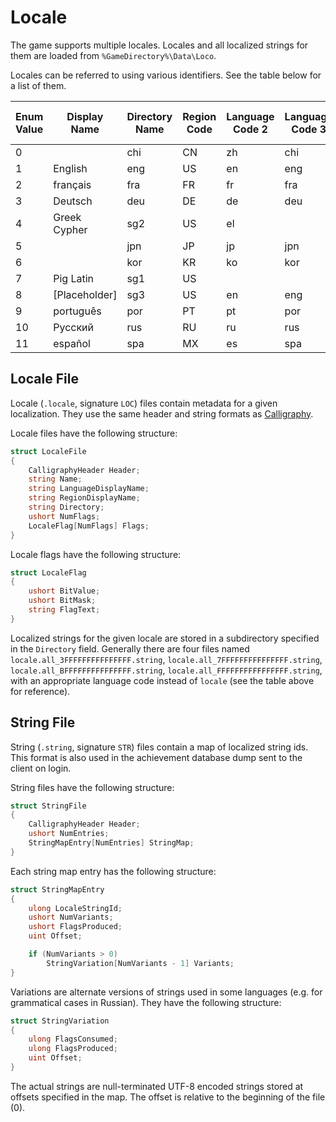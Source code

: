 # Locale

The game supports multiple locales. Locales and all localized strings for them are loaded from `%GameDirectory%\Data\Loco`.

Locales can be referred to using various identifiers. See the table below for a list of them.

| Enum Value | Display Name  | Directory Name | Region Code | Language Code 2 | Language Code 3 | Language Code PSN | Website Code |
| ---------- | ------------- | -------------- | ----------- | --------------- | --------------- | ----------------- | ------------ |
| 0          |               | chi            | CN          | zh              | chi             | zh-TW             | zh_tw        |
| 1          | English       | eng            | US          | en              | eng             | en                | en_us        |
| 2          | français      | fra            | FR          | fr              | fra             | fr                | fr_fr        |
| 3          | Deutsch       | deu            | DE          | de              | deu             | de                | de_de        |
| 4          | Greek Cypher  | sg2            | US          | el              |                 |                   | en_us        |
| 5          |               | jpn            | JP          | jp              | jpn             | ja                | ja_jp        |
| 6          |               | kor            | KR          | ko              | kor             | ko                | ko_kr        |
| 7          | Pig Latin     | sg1            | US          |                 |                 |                   | en_us        |
| 8          | [Placeholder] | sg3            | US          | en              | eng             | en                | en_us        |
| 9          | português     | por            | PT          | pt              | por             | pt                | pt_br        |
| 10         | Русский       | rus            | RU          | ru              | rus             | ru                | ru_ru        |
| 11         | español       | spa            | MX          | es              | spa             | es                | es_mx        |

## Locale File

Locale (`.locale`, signature `LOC`) files contain metadata for a given localization. They use the same header and string formats as [Calligraphy](./Calligraphy.md).

Locale files have the following structure:

```csharp
struct LocaleFile
{
    CalligraphyHeader Header;
    string Name;
    string LanguageDisplayName;
    string RegionDisplayName;
    string Directory;
    ushort NumFlags;
    LocaleFlag[NumFlags] Flags;
}
```

Locale flags have the following structure:

```csharp
struct LocaleFlag
{
    ushort BitValue;
    ushort BitMask;
    string FlagText;
}
```

Localized strings for the given locale are stored in a subdirectory specified in the `Directory` field. Generally there are four files named `locale.all_3FFFFFFFFFFFFFFF.string`, `locale.all_7FFFFFFFFFFFFFFF.string`, `locale.all_BFFFFFFFFFFFFFFF.string`, `locale.all_FFFFFFFFFFFFFFFF.string`, with an appropriate language code instead of `locale` (see the table above for reference).

## String File

String (`.string`, signature `STR`) files contain a map of localized string ids. This format is also used in the achievement database dump sent to the client on login.

String files have the following structure:

```csharp
struct StringFile
{
    CalligraphyHeader Header;
    ushort NumEntries;
    StringMapEntry[NumEntries] StringMap;
}
```

Each string map entry has the following structure:

```csharp
struct StringMapEntry
{
    ulong LocaleStringId;
    ushort NumVariants;
    ushort FlagsProduced;
    uint Offset;

    if (NumVariants > 0)
        StringVariation[NumVariants - 1] Variants;
}
```

Variations are alternate versions of strings used in some languages (e.g. for grammatical cases in Russian). They have the following structure:

```csharp
struct StringVariation
{
    ulong FlagsConsumed;
    ulong FlagsProduced;
    uint Offset;
}
```

The actual strings are null-terminated UTF-8 encoded strings stored at offsets specified in the map. The offset is relative to the beginning of the file (0).
